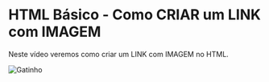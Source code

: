 # HTML Básico - Como CRIAR um LINK com IMAGEM

Neste vídeo veremos como criar um LINK com IMAGEM no HTML.

![Gatinho](https://images.unsplash.com/photo-1514888286974-6c03e2ca1dba?ixid=MXwxMjA3fDB8MHxwaG90by1wYWdlfHx8fGVufDB8fHw%3D&ixlib=rb-1.2.1&auto=format&fit=crop&w=1327&q=80)